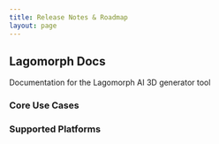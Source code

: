 ```yaml
---
title: Release Notes & Roadmap
layout: page
---
```


## Lagomorph Docs
Documentation for the Lagomorph AI 3D generator tool

### Core Use Cases

### Supported Platforms